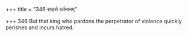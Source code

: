 +++
title = "346 साहसे वर्तमानम्"

+++
346	But that king who pardons the perpetrator of violence quickly perishes and incurs hatred.